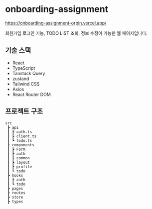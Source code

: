 # onboarding-assignment

https://onboarding-assignment-orpin.vercel.app/

회원가입 로그인 기능, TODO LIST 조회, 정보 수정이 가능한 웹 페이지입니다.

## 기술 스택

- React
- TypeScript
- Tanstack Query
- zustand
- Tailwind CSS
- Axios
- React Router DOM

## 프로젝트 구조

```
src
 ┣ api
 ┃ ┣ auth.ts
 ┃ ┣ client.ts
 ┃ ┗ todo.ts
 ┣ components
 ┃ ┣ Form
 ┃ ┣ auth
 ┃ ┣ common
 ┃ ┣ layout
 ┃ ┣ profile
 ┃ ┗ todo
 ┣ hooks
 ┃ ┣ auth
 ┃ ┗ todo
 ┣ pages
 ┣ routes
 ┣ store
 ┣ types
```
